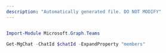 ```yaml
---
description: "Automatically generated file. DO NOT MODIFY"
---
```


```powershell

Import-Module Microsoft.Graph.Teams

Get-MgChat -ChatId $chatId -ExpandProperty "members" 

```